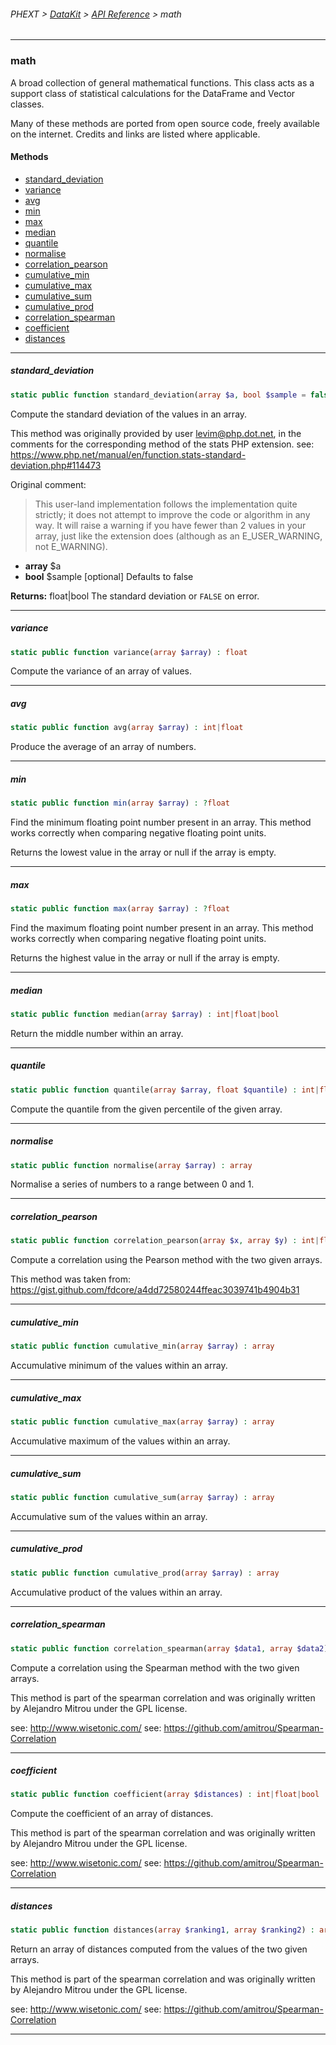 ###### PHEXT > [DataKit](../README.md) > [API Reference](index.md) > math
------
### math
A broad collection of general mathematical functions. This class acts as a support class of statistical calculations for the DataFrame and Vector classes.

Many of these methods are ported from open source code, freely available on the internet. Credits and links are listed where applicable.
#### Methods
- [standard_deviation](#standard_deviation)
- [variance](#variance)
- [avg](#avg)
- [min](#min)
- [max](#max)
- [median](#median)
- [quantile](#quantile)
- [normalise](#normalise)
- [correlation_pearson](#correlation_pearson)
- [cumulative_min](#cumulative_min)
- [cumulative_max](#cumulative_max)
- [cumulative_sum](#cumulative_sum)
- [cumulative_prod](#cumulative_prod)
- [correlation_spearman](#correlation_spearman)
- [coefficient](#coefficient)
- [distances](#distances)

------
##### standard_deviation
```php
static public function standard_deviation(array $a, bool $sample = false) : float|bool
```
Compute the standard deviation of the values in an array.

This method was originally provided by user levim@php.dot.net, in the comments for the corresponding method of the stats PHP extension. see: https://www.php.net/manual/en/function.stats-standard-deviation.php#114473

Original comment:

> This user-land implementation follows the implementation quite strictly;
it does not attempt to improve the code or algorithm in any way. It will
raise a warning if you have fewer than 2 values in your array, just like
the extension does (although as an E_USER_WARNING, not E_WARNING).
>

- **array** $a
- **bool** $sample [optional] Defaults to false

**Returns:**  float|bool The standard deviation or `FALSE` on error.


------
##### variance
```php
static public function variance(array $array) : float
```
Compute the variance of an array of values.


------
##### avg
```php
static public function avg(array $array) : int|float
```
Produce the average of an array of numbers.


------
##### min
```php
static public function min(array $array) : ?float
```
Find the minimum floating point number present in an array. This method works correctly when comparing negative floating point units.

Returns the lowest value in the array or null if the array is empty.


------
##### max
```php
static public function max(array $array) : ?float
```
Find the maximum floating point number present in an array. This method works correctly when comparing negative floating point units.

Returns the highest value in the array or null if the array is empty.


------
##### median
```php
static public function median(array $array) : int|float|bool
```
Return the middle number within an array.


------
##### quantile
```php
static public function quantile(array $array, float $quantile) : int|float
```
Compute the quantile from the given percentile of the given array.


------
##### normalise
```php
static public function normalise(array $array) : array
```
Normalise a series of numbers to a range between 0 and 1.


------
##### correlation_pearson
```php
static public function correlation_pearson(array $x, array $y) : int|float
```
Compute a correlation using the Pearson method with the two given arrays.

This method was taken from: https://gist.github.com/fdcore/a4dd72580244ffeac3039741b4904b31


------
##### cumulative_min
```php
static public function cumulative_min(array $array) : array
```
Accumulative minimum of the values within an array.


------
##### cumulative_max
```php
static public function cumulative_max(array $array) : array
```
Accumulative maximum of the values within an array.


------
##### cumulative_sum
```php
static public function cumulative_sum(array $array) : array
```
Accumulative sum of the values within an array.


------
##### cumulative_prod
```php
static public function cumulative_prod(array $array) : array
```
Accumulative product of the values within an array.


------
##### correlation_spearman
```php
static public function correlation_spearman(array $data1, array $data2) : int|float|bool
```
Compute a correlation using the Spearman method with the two given arrays.

This method is part of the spearman correlation and was originally written by Alejandro Mitrou under the GPL license.

see: http://www.wisetonic.com/ see: https://github.com/amitrou/Spearman-Correlation


------
##### coefficient
```php
static public function coefficient(array $distances) : int|float|bool
```
Compute the coefficient of an array of distances.

This method is part of the spearman correlation and was originally written by Alejandro Mitrou under the GPL license.

see: http://www.wisetonic.com/ see: https://github.com/amitrou/Spearman-Correlation


------
##### distances
```php
static public function distances(array $ranking1, array $ranking2) : array
```
Return an array of distances computed from the values of the two given arrays.

This method is part of the spearman correlation and was originally written by Alejandro Mitrou under the GPL license.

see: http://www.wisetonic.com/ see: https://github.com/amitrou/Spearman-Correlation


------
